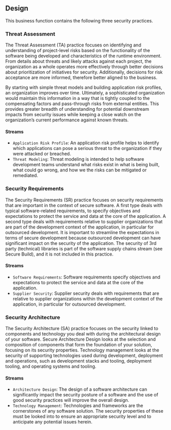 ## Design
This business function contains the following three security practices.

### Threat Assessment

The Threat Assessment (TA) practice focuses on identifying and understanding of project-level risks based on the functionality of the software being developed and characteristics of the runtime environment. From details about threats and likely attacks against each project, the organization as a whole operates more effectively through better decisions about prioritization of initiatives for security. Additionally, decisions for risk acceptance are more informed, therefore better aligned to the business.

By starting with simple threat models and building application risk profiles, an organization improves over time. Ultimately, a sophisticated organization would maintain this information in a way that is tightly coupled to the compensating factors and pass-through risks from external entities. This provides greater breadth of understanding for potential downstream impacts from security issues while keeping a close watch on the organization’s current performance against known threats.


#### Streams

  - `Application Risk Profile`:
    An application risk profile helps to identify which applications can pose a serious threat to the organization if they were attacked or breached.
  - `Threat Modeling`:
    Threat modeling is intended to help software development teams understand what risks exist in what is being built, what could go wrong, and how we the risks can be mitigated or remediated.

### Security Requirements

The Security Requirements (SR) practice focuses on security requirements that are important
in the context of secure software. A first type deals with typical software-related
requirements, to specify objectives and expectations to protect the service and
data at the core of the application. A second type deals with requirements relative to supplier organizations that are part of the development context of the application, in particular for outsourced development. It is important to
streamline the expectations in terms of secure development because outsourced development
can have significant impact on the security of the application. The security of
3rd party (technical) libraries is part of the software supply chains stream (see
Secure Build), and it is not included in this practice.


#### Streams

  - `Software Requirements`:
    Software requirements specify objectives and expectations to protect the service and data at the core of the application.
  - `Supplier Security`:
    Supplier security deals with requirements that are relative to supplier organizations within the development context of the application, in particular for outsourced development.

### Security Architecture

The Security Architecture (SA) practice focuses on the security linked to components and technology you deal with during the architectural design of your software. Secure Architecture Design looks at the selection and composition of components that form the foundation of your solution, focusing on its security properties. Technology management looks at the security of supporting technologies used during development, deployment and operations, such as development stacks and tooling, deployment tooling, and operating systems and tooling.


#### Streams

  - `Architecture Design`:
    The design of a software architecture can significantly impact the security posture of a software and the use of good security practices will improve the overall design.
  - `Technology Management`:
    Technologies and frameworks are the cornerstones of any software solution. The security properties of these must be looked into to ensure an appropriate security level and to anticipate any potential issues herein.


